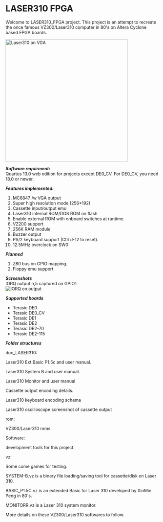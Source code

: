 # LASER310 FPGA

Welcome to LASER310_FPGA project. This project is an attempt to recreate the once famous VZ300/Laser310 computer in 80's on Altera Cyclone based FPGA boards.

<img src="doc/images/Laser310onVGA.jpeg" alt="Laser310 on VGA" width="400"/>

***Software requirment:***   
Quartus 13.0 web edition for projects except DE0_CV. For DE0_CV, you need 18.0 or newer.   

***Features implemented:***
1. MC6847 /w VGA output
2. Super high resolution mode (256*192)
3. Cassette input/output emu
4. Laser310 internal ROM/DOS ROM on flash
5. Enable external ROM with onboard switches at runtime.
6. VZ200 support
7. 256K RAM module
8. Buzzer output
9. PS/2 keyboard support (Ctrl+F12 to reset).
10. 12.5MHz overclock on SW0

***Planned***

1. Z80 bus on GPIO mapping.
2. Floppy emu support

***Screenshots***  
IORQ output n,5 captured on GPIO1  
<img src="doc/IORQ_output 5.jpg" alt="IORQ on output"/>  

***Supported boards***

- Terasic DE0
- Terasic DE0_CV
- Terasic DE1
- Terasic DE2
- Terasic DE2-70
- Terasic DE2-115

***Folder structures***

doc_LASER310:

Laser310 Ext Basic P1.5c and user manual.

Laser310 System B and user manual.

Laser310 Monitor and user manual

Cassette output encoding details.

Laser310 keyboard encoding schema

Laser310 oscilloscope screenshot of cassette output 

rom:

VZ300/Laser310 roms

Software:

development tools for this project. 

vz:

Some come games for testing.

SYSTEM-B.vz is a binary file loading/saving tool for cassette/disk on Laser 310.

BASIC_P1.5C.vz is an extended Basic for Laser 310 developed by XinMin Peng in 80's.

MONITORR.vz is a Laser 310 system monitor.

More details on these VZ300/Laser310 softwares to follow.

